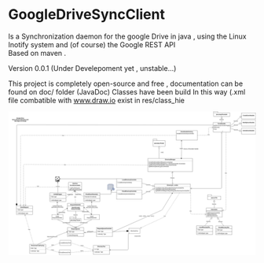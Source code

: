 # GoogleDriveSyncClient

Is a Synchronization daemon for the google Drive in java , using the Linux Inotify system and (of course) the Google REST API <br>
Based on maven . <br>

Version 0.0.1 (Under Develepoment yet , unstable...) 

This project is completely open-source and free , documentation can be found on doc/ folder (JavaDoc) 
Classes have been build In this way (.xml file combatible with www.draw.io exist in res/class_hie

![alt text](https://raw.githubusercontent.com/NoReasonException/GoogleDriveSyncClient/master/googleDriveSync/res/class_hie/hie.png)



